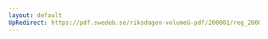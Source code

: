 ```yaml
---
layout: default
UpRedirect: https://pdf.swedeb.se/riksdagen-volumeG-pdf/200001/reg_200001/reg_200001_0048.pdf
---
```

